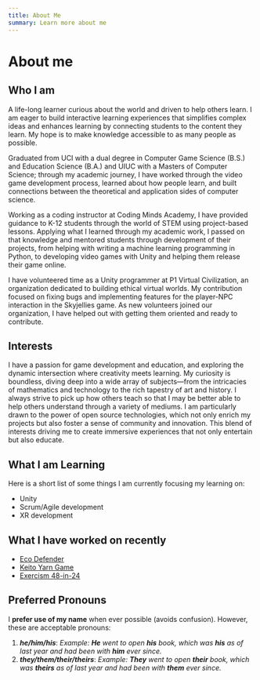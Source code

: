 ```yaml
---
title: About Me
summary: Learn more about me
---
```


# About me

## Who I am

A life-long learner curious about the world and driven to help others learn. I
am eager to build interactive learning experiences that simplifies complex ideas
and enhances learning by connecting students to the content they learn. My hope
is to make knowledge accessible to as many people as possible.

Graduated from UCI with a dual degree in Computer Game Science (B.S.) and
Education Science (B.A.) and UIUC with a Masters of Computer Science; through my
academic journey, I have worked through the video game development process,
learned about how people learn, and built connections between the theoretical
and application sides of computer science.

Working as a coding instructor at Coding Minds Academy, I have provided guidance
to K-12 students through the world of STEM using project-based lessons. Applying
what I learned through my academic work, I passed on that knowledge and mentored
students through development of their projects, from helping with writing a
machine learning programming in Python, to developing video games with Unity and
helping them release their game online.

I have volunteered time as a Unity programmer at P1 Virtual Civilization, an
organization dedicated to building ethical virtual worlds. My contribution
focused on fixing bugs and implementing features for the player-NPC interaction
in the Skyjellies game. As new volunteers joined our organization, I have helped
out with getting them oriented and ready to contribute.

## Interests

I have a passion for game development and education, and exploring the dynamic
intersection where creativity meets learning. My curiosity is boundless, diving
deep into a wide array of subjects—from the intricacies of mathematics and
technology to the rich tapestry of art and history. I always strive to pick up
how others teach so that I may be better able to help others understand through
a variety of mediums. I am particularly drawn to the power of open source
technologies, which not only enrich my projects but also foster a sense of
community and innovation. This blend of interests driving me to create immersive
experiences that not only entertain but also educate.

## What I am Learning

Here is a short list of some things I am currently focusing my learning on:

- Unity
- Scrum/Agile development
- XR development

## What I have worked on recently

- [Eco Defender](https://github.com/Team-Keito/Eco-Defender)
- [Keito Yarn Game](https://github.com/Team-Keito/Keito-Yarn-Game)
- [Exercism 48-in-24](https://exercism.org/challenges/48in24)

## Preferred Pronouns

I **prefer use of my name** when ever possible (avoids confusion). However,
these are acceptable pronouns:

1. _**he/him/his**_: _Example: **He** went to open **his** book, which was
   **his** as of last year and had been with **him** ever since._
2. _**they/them/their/theirs**_: _Example: **They** went to open **their** book,
   which was **theirs** as of last year and had been with **them** ever since._
